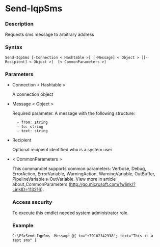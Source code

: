 # <a name="send-sms">Send-IqpSms</a>

### Description

Requests sms message to arbitrary address
    
### Syntax

    Send-IqpSms [-Connection < Hashtable >] [-Message] < Object > [[-Recipient] < Object >]  [< CommonParameters >]
    
### Parameters

- Connection < Hashtable >

	A connection object
        
- Message < Object >

    Required parameter. A message with the following structure:
    
        - from: string
        - to: string
        - text: string

- Recipient <Object>

    Optional recipient identified who is a system user

- < CommonParameters >

    This commandlet supports common parameters: Verbose, Debug,
    ErrorAction, ErrorVariable, WarningAction, WarningVariable,
    OutBuffer, PipelineVariable и OutVariable. View more in article 
    about_CommonParameters (http://go.microsoft.com/fwlink/?LinkID=113216). 
    
### Access security 

To execute this cmdlet needed system administrator role.

### Example
    
    C:\PS>Send-IqpSms -Message @{ to="+79102342938"; text="This is a test sms" }